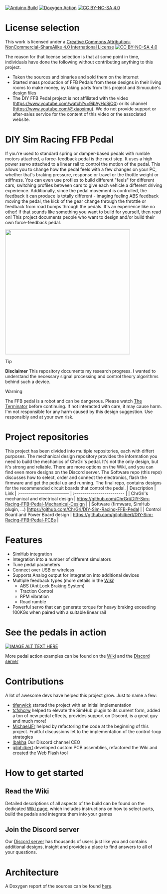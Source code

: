 [![Arduino Build](https://github.com/ChrGri/DIY-Sim-Racing-FFB-Pedal/actions/workflows/arduino.yml/badge.svg?branch=main)](https://github.com/ChrGri/DIY-Sim-Racing-FFB-Pedal/actions/workflows/arduino.yml)
[![Doxygen Action](https://github.com/ChrGri/DIY-Sim-Racing-FFB-Pedal/actions/workflows/main.yml/badge.svg)](https://github.com/ChrGri/DIY-Sim-Racing-FFB-Pedal/actions/workflows/main.yml)
[![CC BY-NC-SA 4.0][cc-by-nc-sa-shield]][cc-by-nc-sa]
# License selection
This work is licensed under a [Creative Commons Attribution-NonCommercial-ShareAlike 4.0 International License][cc-by-nc-sa]
[![CC BY-NC-SA 4.0][cc-by-nc-sa-image]][cc-by-nc-sa]

The reason for that license selection is that at some point in time, individuals have done the following without contributing anything to this project.
- Taken the sources and binaries and sold them on the internet
- Started mass production of FFB Pedals from these designs in their living rooms to make money, by taking parts from this project and Simucube's design files
- The DIY FFB Pedal project is not affiliated with the video (https://www.youtube.com/watch?v=9ibAyHcSjO0) or its channel (https://www.youtube.com/@xiaoximu). We do not provide support or after-sales service for the content of this video or the associated website.<br>

[cc-by-nc-sa]: http://creativecommons.org/licenses/by-nc-sa/4.0/
[cc-by-nc-sa-image]: https://licensebuttons.net/l/by-nc-sa/4.0/88x31.png
[cc-by-nc-sa-shield]: https://img.shields.io/badge/License-CC%20BY--NC--SA%204.0-lightgrey.svg
# DIY Sim Racing FFB Pedal
If you're used to standard spring or damper-based pedals with rumble motors attached, a force-feedback pedal is the next step. It uses a high power servo attached to a linear rail to control the motion of the pedal. This allows you to change how the pedal feels with a few changes on your PC, whether that's braking pressure, response or travel or the thottle weight or stiffness. You can even use profiles to build different "feels" for different cars, switching profiles between cars to give each vehicle a different driving experience. Additionally, since the pedal movement is controlled, the feedback it can produce is totally different - imaging feeling ABS feedback moving the pedal, the kick of the gear change through the throttle or feedback from road bumps through the pedals. It's an experience like no other! If that sounds like something you want to build for yourself, then read on! This project documents people who want to design and/or build their own force-feedback pedal. 

<img src="https://github.com/user-attachments/assets/f1a54fd9-5949-4dc0-b573-b34a77b52dd7" width="400">

> [!TIP]
> **Disclaimer** This repository documents my research progress. I wanted to understand the necessary signal processing and control theory algorithms behind such a device. 

> [!WARNING]
> The FFB pedal is a robot and can be dangerous. Please watch [The Terminator](https://en.wikipedia.org/wiki/The_Terminator) before continuing. If not interacted with care, it may cause harm. I'm not responsible for any harm caused by this design suggestion. Use responsibly and at your own risk.

# Project repositories
This project has been divided into multiple repositories, each with differt purposes. The mechanical design repository provides the information you need to build the mechanics of ChrGri's pedal. It's not the only design, but it's strong and reliable. There are more options on the Wiki, and you can find even more designs on the Discord server. The Software repo (this repo) discusses how to select, order and connect the electronics, flash the firmware and get the pedal up and running. The final repo, contains designs for the recommended circuit boards that control the pedal.
| Description           |  Link |
:------------------------- | :------------------------- |
| ChrGri's mechanical and electrical design | https://github.com/ChrGri/DIY-Sim-Racing-FFB-Pedal-Mechanical-Design |
| Software (firmware, SimHub plugin, ...) |https://github.com/ChrGri/DIY-Sim-Racing-FFB-Pedal |
| Control Board and Power Board design | https://github.com/gilphilbert/DIY-Sim-Racing-FFB-Pedal-PCBs |

# Features
- SimHub integration
- Integration into a number of different simulators
- Tune pedal parameters
- Connect over USB or wireless
- Supports Analog output for integration into additional devices
- Multiple feedback types (more details in the [Wiki](https://github.com/ChrGri/DIY-Sim-Racing-FFB-Pedal/wiki/Pedal-Effects))
  - ABS (AntiLock Braking System)
  - Traction Control
  - RPM vibration
  - Road rumble
- Powerful servo that can generate torque for heavy braking exceeding 100KGs when paired with a suitable linear rail

# See the pedals in action
[![IMAGE ALT TEXT HERE](https://img.youtube.com/vi/i2e1ukc1ylA/0.jpg)](https://www.youtube.com/watch?v=i2e1ukc1ylA)

More pedal action examples can be found on the [Wiki](https://github.com/ChrGri/DIY-Sim-Racing-FFB-Pedal/wiki/Hardware-designs) and the [Discord server](https://discord.gg/j8QhD5hCv7)

# Contributions
A lot of awesome devs have helped this project grow. Just to name a few:
- [tjfenwick](https://github.com/tjfenwick) started the project with an initial implementation
- [tcfshcrw](https://github.com/tcfshcrw) helped to elevate the SimHub plugin to its current form, added a ton of new pedal effects, provides support on Discord, is a great guy and much more!
- [MichaelJFr](https://github.com/MichaelJFr) helped by refactoring the code at the beginning of this project. Fruitful discussions let to the implementation of the control-loop strategies
- [Ibakha](https://github.com/Ibakha) Our Discord channel CEO
- [gilphilbert](https://github.com/gilphilbert) developed custom PCB assemblies, refactored the Wiki and created the Web Flash tool

# How to get started
## Read the Wiki
Detailed descriptions of all aspects of the build can be found on the dedicated [Wiki page](https://github.com/ChrGri/DIY-Sim-Racing-FFB-Pedal/wiki), which includes instructions on how to select parts, build the pedals and integrate them into your games

## Join the Discord server
Our [Discord server](https://discord.gg/j8QhD5hCv7) has thousands of users just like you and contains additional designs, insight and provides a place to find answers to all of your questions.

# Architecture
A Doxygen report of the sources can be found [here](https://chrgri.github.io/DIY-Sim-Racing-FFB-Pedal/Arduino/html/index.html).

